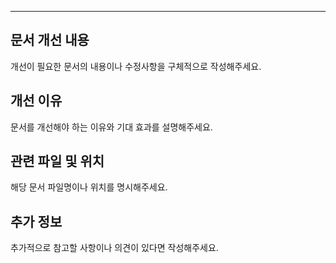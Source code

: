 ---


## 문서 개선 내용
개선이 필요한 문서의 내용이나 수정사항을 구체적으로 작성해주세요.

## 개선 이유
문서를 개선해야 하는 이유와 기대 효과를 설명해주세요.

## 관련 파일 및 위치
해당 문서 파일명이나 위치를 명시해주세요.

## 추가 정보
추가적으로 참고할 사항이나 의견이 있다면 작성해주세요.
